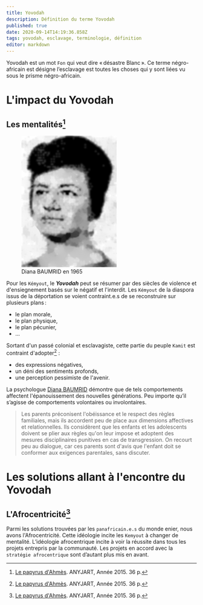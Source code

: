 ```yaml
---
title: Yovodah
description: Définition du terme Yovodah
published: true
date: 2020-09-14T14:19:36.858Z
tags: yovodah, esclavage, terminologie, définition
editor: markdown
---
```


Yovodah est un mot `Fon` qui veut dire « désastre Blanc ». Ce terme négro-africain est désigne l’esclavage est toutes les choses qui y sont liées vu sous le prisme négro-africain.

# L'impact du Yovodah

## Les mentalités[^1]

<figure class="image image-style-align-right image_resized" style="width: 50%;">
   <img src="/images/personnalite/whites/diana-blumberg-baumrind/1965_diana-blumberg-baumrind_public-domain.png">
   <figcaption>
      Diana BAUMRID en 1965
   </figcaption>
</figure>

Pour les `Kémyout`, le ***Yovodah*** peut se résumer par des siècles de violence et d'ensiegnement basés sur le négatif et l'interdit. Les `Kémyout` de la diaspora issus de la déportation se voient contraint.e.s de se reconstruire sur plusieurs plans :

- le plan morale,
- le plan physique,
- le plan pécunier,
- …

Sortant d'un passé colonial et esclavagiste, cette partie du peuple `Kamit` est contraint d'adopter[^1] :

- des expressions négatives,
- un déni des sentiments profonds,
- une perception pessimiste de l'avenir.

La psychologue [Diana BAUMRID](https://fr.wikipedia.org/wiki/Diana_Baumrind) démontre que de tels comportements affectent l'épanouissement des nouvelles générations. Peu importe qu’il s’agisse de comportements volontaires ou involontaires.

> Les parents préconisent l'obéissance et le respect des règles familiales, mais ils accordent peu de place aux dimensions affectives et relationnelles. Ils considèrent que les enfants et les adolescents doivent se plier aux règles qu'on leur impose et adoptent des mesures disciplinaires punitives en cas de transgression. On recourt peu au dialogue, car ces parents sont d'avis que l'enfant doit se conformer aux exigences parentales, sans discuter.

# Les solutions allant à l'encontre du Yovodah

## L'Afrocentricité[^1]

Parmi les solutions trouvées par les `panafricain.e.s` du monde enier, nous avons l'Afrocentricité.
Cette idéologie incite les `Kemyout` à changer de mentalité. L’idéologie afrocentrique incite à voir la réussite dans tous les projets entrepris par la communauté. Les projets en accord avec la `stratégie afrocentrique` sont d’autant plus mis en avant.


[^1]: [Le papyrus d'Ahmès](/ouvrage/revue/caraibes/sud/departement/madinina/le-papyrus-d-ahmes). ANYJART, Année 2015. 36 p.